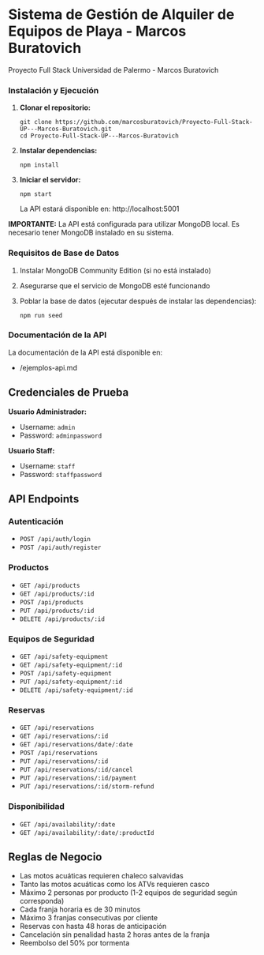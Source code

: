 # Sistema de Gestión de Alquiler de Equipos de Playa - Marcos Buratovich

Proyecto Full Stack Universidad de Palermo - Marcos Buratovich

### Instalación y Ejecución

1. **Clonar el repositorio:**
   ```
   git clone https://github.com/marcosburatovich/Proyecto-Full-Stack-UP---Marcos-Buratovich.git
   cd Proyecto-Full-Stack-UP---Marcos-Buratovich
   ```

2. **Instalar dependencias:**
   ```
   npm install
   ```

3. **Iniciar el servidor:**
   ```
   npm start
   ```
   La API estará disponible en: http://localhost:5001

**IMPORTANTE:** La API está configurada para utilizar MongoDB local. Es necesario tener MongoDB instalado en su sistema.

### Requisitos de Base de Datos
1. Instalar MongoDB Community Edition (si no está instalado)
2. Asegurarse que el servicio de MongoDB esté funcionando

3. Poblar la base de datos (ejecutar después de instalar las dependencias):
   ```
   npm run seed
   ```

### Documentación de la API

La documentación de la API está disponible en:
- /ejemplos-api.md

## Credenciales de Prueba

**Usuario Administrador:**
- Username: `admin`
- Password: `adminpassword`

**Usuario Staff:**
- Username: `staff`
- Password: `staffpassword`

## API Endpoints

### Autenticación
- `POST /api/auth/login`
- `POST /api/auth/register`

### Productos
- `GET /api/products`
- `GET /api/products/:id`
- `POST /api/products`
- `PUT /api/products/:id`
- `DELETE /api/products/:id`

### Equipos de Seguridad
- `GET /api/safety-equipment`
- `GET /api/safety-equipment/:id`
- `POST /api/safety-equipment`
- `PUT /api/safety-equipment/:id`
- `DELETE /api/safety-equipment/:id`

### Reservas
- `GET /api/reservations`
- `GET /api/reservations/:id`
- `GET /api/reservations/date/:date`
- `POST /api/reservations`
- `PUT /api/reservations/:id`
- `PUT /api/reservations/:id/cancel`
- `PUT /api/reservations/:id/payment`
- `PUT /api/reservations/:id/storm-refund`

### Disponibilidad
- `GET /api/availability/:date`
- `GET /api/availability/:date/:productId`

## Reglas de Negocio

- Las motos acuáticas requieren chaleco salvavidas
- Tanto las motos acuáticas como los ATVs requieren casco
- Máximo 2 personas por producto (1-2 equipos de seguridad según corresponda)
- Cada franja horaria es de 30 minutos
- Máximo 3 franjas consecutivas por cliente
- Reservas con hasta 48 horas de anticipación
- Cancelación sin penalidad hasta 2 horas antes de la franja
- Reembolso del 50% por tormenta